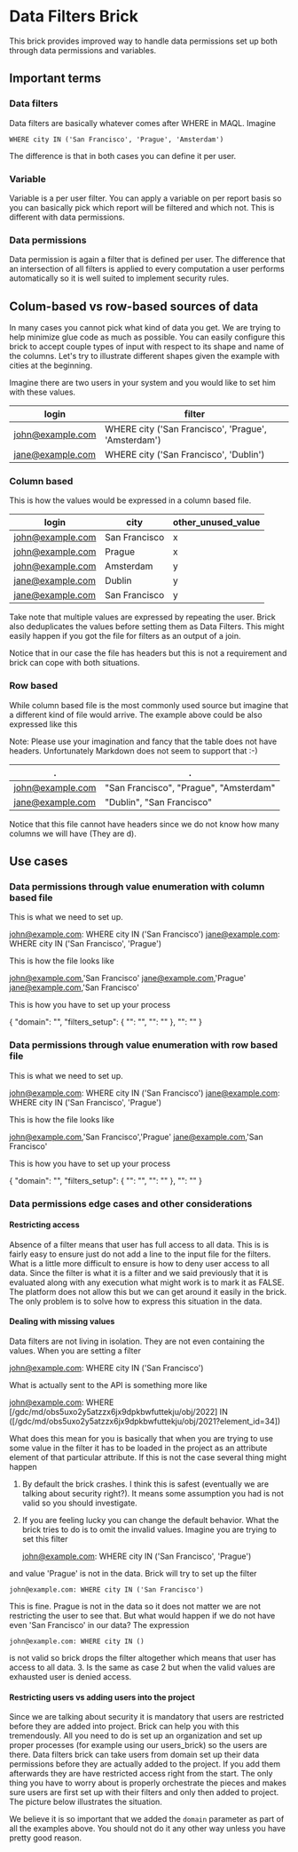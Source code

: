Data Filters Brick
==================
This brick provides improved way to handle data permissions set up both through data permissions and variables.

## Important terms

### Data filters
Data filters are basically whatever comes after WHERE in MAQL. Imagine

    WHERE city IN ('San Francisco', 'Prague', 'Amsterdam')

The difference is that in both cases you can define it per user.

### Variable
Variable is a per user filter. You can apply a variable on per report basis so you can basically pick which report will be filtered and which not. This is different with data permissions.

### Data permissions
Data permission is again a filter that is defined per user. The difference that an intersection of all filters is applied to every computation a user performs automatically so it is well suited to implement security rules.

## Colum-based vs row-based sources of data
In many cases you cannot pick what kind of data you get. We are trying to help minimize glue code as much as possible. You can easily configure this brick to accept couple types of input with respect to its shape and name of the columns. Let's try to illustrate different shapes given the example with cities at the beginning.

Imagine there are two users in your system and you would like to set him with these values.

 login              | filter
--------------------|----------
 john@example.com   | WHERE city ('San Francisco', 'Prague', 'Amsterdam')
 jane@example.com   | WHERE city ('San Francisco', 'Dublin')

### Column based

This is how the values would be expressed in a column based file.

 login              | city          | other_unused_value
--------------------|---------------|-------------
 john@example.com   | San Francisco | x
 john@example.com   | Prague        | x
 john@example.com   | Amsterdam     | y
 jane@example.com   | Dublin        | y
 jane@example.com   | San Francisco | y

Take note that multiple values are expressed by repeating the user. Brick also deduplicates the values before setting them as Data Filters. This might easily happen if you got the file for filters as an output of a join.

Notice that in our case the file has headers but this is not a requirement and brick can cope with both situations.

### Row based
While column based file is the most commonly used source but imagine that a different kind of file would arrive. The example above could be also expressed like this


  Note: Please use your imagination and fancy that the table does not have headers. Unfortunately Markdown does not seem to support that :-)

  .                 | .
 -------------------|---------------------------------------
 john@example.com   | "San Francisco", "Prague", "Amsterdam"
 jane@example.com   | "Dublin", "San Francisco"
 
Notice that this file cannot have headers since we do not know how many columns we will have  (They are d).

## Use cases

### Data permissions through value enumeration with column based file

This is what we need to set up.

  john@example.com: WHERE city IN ('San Francisco')
  jane@example.com: WHERE city IN ('San Francisco', 'Prague')

This is how the file looks like

  john@example.com,'San Francisco'
  jane@example.com,'Prague'
  jane@example.com,'San Francisco'

This is how you have to set up your process

  {
    "domain": "",
    "filters_setup": {
      "": "",
      "": ""
    },
    "": ""
  }

### Data permissions through value enumeration with row based file

This is what we need to set up.

  john@example.com: WHERE city IN ('San Francisco')
  jane@example.com: WHERE city IN ('San Francisco', 'Prague')

This is how the file looks like

  john@example.com,'San Francisco','Prague'
  jane@example.com,'San Francisco'

This is how you have to set up your process

  {
    "domain": "",
    "filters_setup": {
      "": "",
      "": ""
    },
    "": ""
  }

### Data permissions edge cases and other considerations

#### Restricting access
Absence of a filter means that user has full access to all data. This is is fairly easy to ensure just do not add a line to the input file for the filters. What is a little more difficult to ensure is how to deny user access to all data. Since the filter is what it is a filter and we said previously that it is evaluated along with any execution what might work is to mark it as FALSE. The platform does not allow this but we can get around it easily in the brick. The only problem is to solve how to express this situation in the data.

#### Dealing with missing values
Data filters are not living in isolation. They are not even containing the values. When you are setting a filter

  john@example.com: WHERE city IN ('San Francisco')

What is actually sent to the API is something more like

  john@example.com: WHERE [/gdc/md/obs5uxo2y5atzzx6jx9dpkbwfuttekju/obj/2022] IN ([/gdc/md/obs5uxo2y5atzzx6jx9dpkbwfuttekju/obj/2021?element_id=34])

What does this mean for you is basically that when you are trying to use some value in the filter it has to be loaded in the project as an attribute element of that particular attribute. If this is not the case several thing might happen

1. By default the brick crashes. I think this is safest (eventually we are talking about security right?). It means some assumption you had is not valid so you should investigate.
2. If you are feeling lucky you can change the default behavior. What the brick tries to do is to omit the invalid values. Imagine you are trying to set this filter

    john@example.com: WHERE city IN ('San Francisco', 'Prague')

and value 'Prague' is not in the data. Brick will try to set up the filter

    john@example.com: WHERE city IN ('San Francisco')

This is fine. Prague is not in the data so it does not matter we are not restricting the user to see that. But what would happen if we do not have even 'San Francisco' in our data? The expression

    john@example.com: WHERE city IN ()

is not valid so brick drops the filter altogether which means that user has access to all data.
3. Is the same as case 2 but when the valid values are exhausted user is denied access.

#### Restricting users vs adding users into the project

Since we are talking about security it is mandatory that users are restricted before they are added into project. Brick can help you with this tremendously. All you need to do is set up an organization and set up proper processes (for example using our users_brick) so the users are there. Data filters brick can take users from domain set up their data permissions before they are actually added to the project. If you add them afterwards they are have restricted access right from the start. The only thing you have to worry about is properly orchestrate the pieces and makes sure users are first set up with their filters and only then added to project. The picture below illustrates the situation.

We believe it is so important that we added the `domain` parameter as part of all the examples above. You should not do it any other way unless you have pretty good reason.


